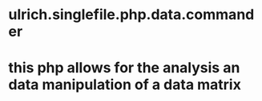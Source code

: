 # ulrich.singlefile.php.data.commander

# this php allows for the analysis an data manipulation of a data matrix
